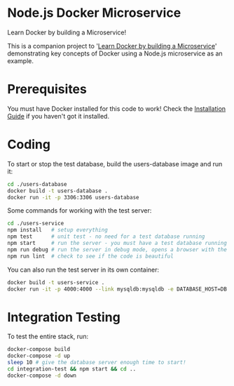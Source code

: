 # Node.js Docker Microservice

Learn Docker by building a Microservice!

This is a companion project to '[Learn Docker by building a Microservice](http://www.dwmkerr.com/learn-docker-by-building-a-microservice/)' demonstrating key concepts of Docker using a Node.js microservice as an example.

# Prerequisites

You must have Docker installed for this code to work! Check the [Installation Guide](https://docs.docker.com/engine/installation) if you haven't got it installed.

# Coding

To start or stop the test database, build the users-database image and run it:

```bash
cd ./users-database
docker build -t users-database .
docker run -it -p 3306:3306 users-database
```

Some commands for working with the test server:

```bash
cd ./users-service
npm install   # setup everything
npm test      # unit test - no need for a test database running
npm start     # run the server - you must have a test database running
npm run debug # run the server in debug mode, opens a browser with the inspector
npm run lint  # check to see if the code is beautiful
```

You can also run the test server in its own container:

```bash
docker build -t users-service .
docker run -it -p 4000:4000 --link mysqldb:mysqldb -e DATABASE_HOST=DB users-service
```

# Integration Testing

To test the entire stack, run:

```bash
docker-compose build
docker-compose -d up
sleep 10 # give the database server enough time to start!
cd integration-test && npm start && cd ..
docker-compose -d down
```
